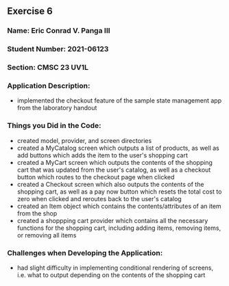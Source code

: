 ##  Exercise 6

### Name: Eric Conrad V. Panga III
### Student Number: 2021-06123
### Section: CMSC 23 UV1L

### Application Description:
- implemented the checkout feature of the sample state management app from the laboratory handout

### Things you Did in the Code:
- created model, provider, and screen directories
- created a MyCatalog screen which outputs a list of products, as well as add buttons which adds the item to the user's shopping cart
- created a MyCart screen which outputs the contents of the shopping cart that was updated from the user's catalog, as well as a checkout button which routes to the checkout page when clicked
- created a Checkout screen which also outputs the contents of the shopping cart, as well as a pay now button which resets the total cost to zero when clicked and reroutes back to the user's catalog
- created an Item object which contains the contents/attributes of an item from the shop
- created a shoppping cart provider which contains all the necessary functions for the shopping cart, including adding items, removing items, or removing all items

### Challenges when Developing the Application:
- had slight difficulty in implementing conditional rendering of screens, i.e. what to output depending on the contents of the shopping cart